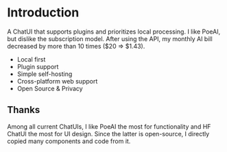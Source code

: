 # Introduction

A ChatUI that supports plugins and prioritizes local processing. I like PoeAI, but dislike the subscription model. After using the API, my monthly AI bill decreased by more than 10 times ($20 => $1.43).

- Local first
- Plugin support
- Simple self-hosting
- Cross-platform web support
- Open Source & Privacy

## Thanks

Among all current ChatUIs, I like PoeAI the most for functionality and HF ChatUI the most for UI design. Since the latter is open-source, I directly copied many components and code from it.
